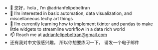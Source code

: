 - 👋 您好，hola , I’m @adrianfelipebeltran
- 👀 I’m interested in basic automation, data visualization, and miscellaneous techy art things
- 🌱 I’m currently learning how to implement tkinter and pandas to make little widgets to streamline workflow in a data rich world
- 📫 Reach me at adrianfelipebeltran@gmail.com
-  还有我对中文很感兴趣， 所以你想要练习一下， 请发一个电子邮件
<!---
adrianfelipebeltran/adrianfelipebeltran is a ✨ special ✨ repository because its `README.md` (this file) appears on your GitHub profile.
You can click the Preview link to take a look at your changes.
--->

